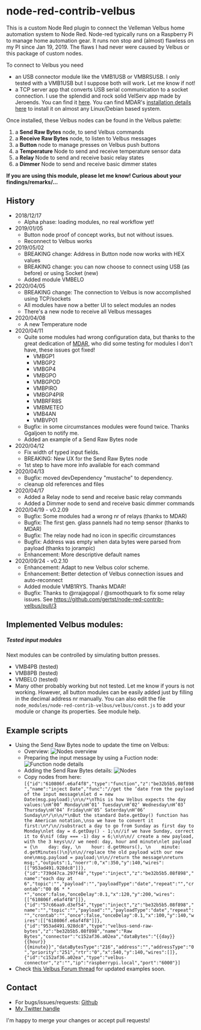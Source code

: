 # node-red-contrib-velbus

This is a custom Node Red plugin to connect the Velleman Velbus home automation system to Node Red. Node-red typically runs on a Raspberry Pi to manage home automation gear.
It runs non stop and (almost) flawless on my PI since Jan 19, 2019.
The flaws I had never were caused by Velbus or this package of custom nodes.

To connect to Velbus you need 
- an USB connector module like the VMB1USB or VMBRSUSB. I only tested with a VMB1USB but I suppose both will work. Let me know if not! 
- a TCP server app that converts USB serial communication to a socket connection. 
I use the splendid and rock solid VelServ app made by Jeroends. You can find it [here](https://github.com/jeroends/velserv).
You can find MDAR's [installation details here](https://forum.velbus.eu/t/how-to-install-and-run-velserv-a-velbus-tcp-gateway/15422) 
to install it on almost any Linux/Debian based system.


Once installed, these Velbus nodes can be found in the Velbus palette:
 1. a **Send Raw Bytes** node, to send Velbus commands
 2. a **Receive Raw Bytes** node, to listen to Velbus messages
 3. a **Button** node to manage presses on Velbus push buttons
 4. a **Temperature** Node to send and receive temperature sensor data
 5. a **Relay** Node to send and receive basic relay states
 6. a **Dimmer** Node to send and receive basic dimmer states

__If you are using this module, please let me know! Curious about your findings/remarks/...__

## History

- 2018/12/17 
	- Alpha phase: loading modules, no real workflow yet!
- 2019/01/05 
	- Button node proof of concept works, but not without issues.
	- Reconnect to Velbus works
- 2019/05/02
	- BREAKING change: Address in Button node now works with HEX values
	- BREAKING change: you can now choose to connect using USB (as before) or using Socket (new)
	- Added module VMBELO	
- 2020/04/05
	- BREAKING change: The connection to Velbus is now accomplished using TCP/sockets
	- All modules have now a better UI to select modules an nodes
	- There's a new node to receive all Velbus messages
- 2020/04/08
	- A new Temperature node	
- 2020/04/11
	- Quite some modules had wrong configuration data, but thanks to the great dedication of [MDAR](https://forum.velbus.eu/u/mdar/summary), 
	  who did some testing for modules I don't have, these issues got fixed!
	  - VMBGP1
      - VMBGP2
      - VMBGP4
      - VMBGPO
      - VMBGPOD
      - VMBPIRO
      - VMBGP4PIR
      - VMBRFR8S
      - VMBMETEO
      - VMB4AN
      - VMBVP01
   - Bugfix: in some circumstances modules were found twice. Thanks Ggaljoen to notify me.
   - Added an example of a Send Raw Bytes node
- 2020/04/12
   - Fix width of typed input fields.
   - BREAKING: New UX for the Send Raw Bytes node 
   - 1st step to have more info available for each command  
- 2020/04/13
   - Bugfix: moved devDependency "mustache" to dependency.
   - cleanup old references and files
- 2020/04/17
   - Added a Relay node to send and receive basic relay commands
   - Added a Dimmer node to send and receive basic dimmer commands
- 2020/04/19 - v0.2.09
   - Bugfix: Some modules had a wrong nr of relays (thanks to MDAR)   
   - Bugfix: The first gen. glass pannels had no temp sensor (thanks to MDAR)   
   - Bugfix: The relay node had no icon in specific circumstances
   - Bugfix: Address was empty when data bytes were parsed from payload (thanks to jorampic)
   - Enhancement: More descriptive default names
- 2020/09/24 - v0.2.10
   - Enhancement: Adapt to new Velbus color scheme.
   - Enhancement: Better detection of Velbus connection issues and auto-reconnect
   - Added module VMB1RYS. Thanks MDAR!
   - Bugfix: Thanks to @rrajagopal / @smoothquark to fix some relay issues. See https://github.com/gertst/node-red-contrib-velbus/pull/3
		
## Implemented Velbus modules:

##### Tested input modules
Next modules can be controlled by simulating button presses.
- VMB4PB (tested)
- VMB8PB (tested)
- VMBELO (tested)
- Many other probably working but not tested. Let me know if yours is not working.
  However, all button modules can be easily added just by filling in the decimal address nr manually.
  You can also edit the file `node_modules/node-red-contrib-velbus/velbus/const.js` to add your
  module or change its properties. See module help. 
 


## Example scripts

- Using the Send Raw Bytes node to update the time on Velbus:
	- Overview:
	![Nodes overview](/readme-assets/send-raw-bytes-example-overview.png)
	- Preparing the input message by using a Fuction node:
	![Function node details](/readme-assets/send-raw-bytes-example-function-node-details.png)
	- Adding the Send Raw Bytes details:
	![Nodes](/readme-assets/send-raw-bytes-example-edit-panel.png)
	- Copy nodes from here:
	``[{"id":"610806f.e6af4f8","type":"function","z":"be32b5b5.08f898","name":"inject Date","func":"//get the ’date from the payload of the input message\nlet d = new Date(msg.payload);\n\n/*\nThis is how Velbus expects the day values:\nH’00’ Monday\nH’01’ Tuesday\nH’02’ Wednesday\nH’03’ Thursday\nH’04’ Friday\nH’05’ Saterday\nH’06’ Sunday\n*/\n\n/*\nBut the standard Date.getDay() function has the American notation,\nso we have to convert it first:\n*/\n//substract a day to go from Sunday as first day to Monday\nlet day = d.getDay() - 1;\n//if we have Sunday, correct it to 6\nif (day === -1) day = 6;\n\n\n// create a new payload, with the 3 keys\n// we need: day, hour and minute\nlet payload = {\n    day: day, \n    hour: d.getHours(), \n    minute: d.getMinutes()\n}\n\n//replace the old payload with our new one\nmsg.payload = payload;\n\n//return the message\nreturn msg;","outputs":1,"noerr":0,"x":350,"y":140,"wires":[["953ad491.928dc8"]]},{"id":"739d47ca.297f48","type":"inject","z":"be32b5b5.08f898","name":"each day at 6","topic":"","payload":"","payloadType":"date","repeat":"","crontab":"00 06 * * *","once":false,"onceDelay":0.1,"x":120,"y":200,"wires":[["610806f.e6af4f8"]]},{"id":"57c66aa9.d3ef54","type":"inject","z":"be32b5b5.08f898","name":"","topic":"","payload":"","payloadType":"date","repeat":"","crontab":"","once":false,"onceDelay":0.1,"x":100,"y":140,"wires":[["610806f.e6af4f8"]]},{"id":"953ad491.928dc8","type":"velbus-send-raw-bytes","z":"be32b5b5.08f898","name":"Raw Bytes","connector":"c152af36.a02ea","dataBytes":"{{day}} {{hour}} {{minute}}","dataBytesType":"216","address":"","addressType":"0","priority":"251","rtr":"0","x":540,"y":140,"wires":[]},{"id":"c152af36.a02ea","type":"velbus-connector","z":"","ip":"raspberrypi.local","port":"6000"}]``
- Check [this Velbus Forum thread](https://forum.velbus.eu/t/node-red-integration/15632) for updated examples soon.
 
## Contact
- For bugs/issues/requests: [Github](https://github.com/gertst/node-red-contrib-velbus/issues)
- [My Twitter handle](https://twitter.com/GertStalpaert)

I'm happy to merge your changes or accept pull requests!

